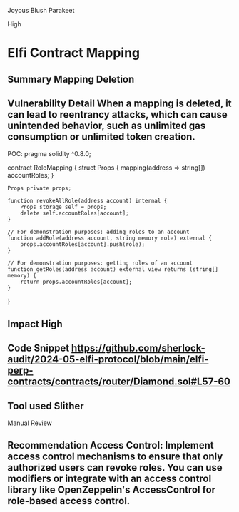 Joyous Blush Parakeet

High

# Elfi Contract Mapping

## Summary  Mapping Deletion

## Vulnerability Detail  When a mapping is deleted, it can lead to reentrancy attacks, which can cause unintended behavior, such as unlimited gas consumption or unlimited token creation. 

POC: 
pragma solidity ^0.8.0;

contract RoleMapping {
    struct Props {
        mapping(address => string[]) accountRoles;
    }
    
    Props private props;

    function revokeAllRole(address account) internal {
        Props storage self = props;
        delete self.accountRoles[account];
    }
    
    // For demonstration purposes: adding roles to an account
    function addRole(address account, string memory role) external {
        props.accountRoles[account].push(role);
    }
    
    // For demonstration purposes: getting roles of an account
    function getRoles(address account) external view returns (string[] memory) {
        return props.accountRoles[account];
    }
}


## Impact  High 

## Code Snippet  https://github.com/sherlock-audit/2024-05-elfi-protocol/blob/main/elfi-perp-contracts/contracts/router/Diamond.sol#L57-60

## Tool used  Slither 

Manual Review  

## Recommendation   Access Control: Implement access control mechanisms to ensure that only authorized users can revoke roles. You can use modifiers or integrate with an access control library like OpenZeppelin's AccessControl for role-based access control.


